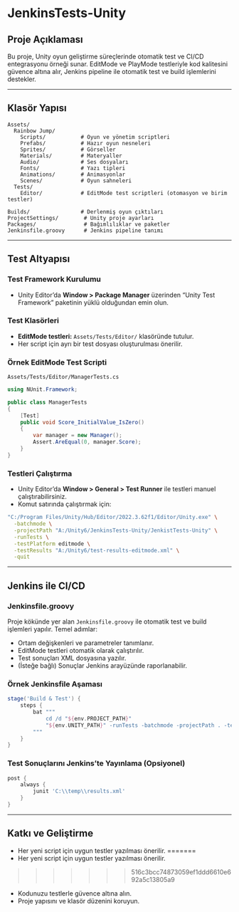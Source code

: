 # JenkinsTests-Unity

## Proje Açıklaması
Bu proje, Unity oyun geliştirme süreçlerinde otomatik test ve CI/CD entegrasyonu örneği sunar. EditMode ve PlayMode testleriyle kod kalitesini güvence altına alır, Jenkins pipeline ile otomatik test ve build işlemlerini destekler.

---

## Klasör Yapısı

```
Assets/
  Rainbow Jump/
    Scripts/           # Oyun ve yönetim scriptleri
    Prefabs/           # Hazır oyun nesneleri
    Sprites/           # Görseller
    Materials/         # Materyaller
    Audio/             # Ses dosyaları
    Fonts/             # Yazı tipleri
    Animations/        # Animasyonlar
    Scenes/            # Oyun sahneleri
  Tests/
    Editor/            # EditMode test scriptleri (otomasyon ve birim testler)

Builds/                # Derlenmiş oyun çıktıları
ProjectSettings/        # Unity proje ayarları
Packages/               # Bağımlılıklar ve paketler
Jenkinsfile.groovy      # Jenkins pipeline tanımı
```

---

## Test Altyapısı

### Test Framework Kurulumu
- Unity Editor’da **Window > Package Manager** üzerinden “Unity Test Framework” paketinin yüklü olduğundan emin olun.

### Test Klasörleri
- **EditMode testleri:** `Assets/Tests/Editor/` klasöründe tutulur.
- Her script için ayrı bir test dosyası oluşturulması önerilir.

### Örnek EditMode Test Scripti
`Assets/Tests/Editor/ManagerTests.cs`
```csharp
using NUnit.Framework;

public class ManagerTests
{
    [Test]
    public void Score_InitialValue_IsZero()
    {
        var manager = new Manager();
        Assert.AreEqual(0, manager.Score);
    }
}
```

### Testleri Çalıştırma
- Unity Editor’da **Window > General > Test Runner** ile testleri manuel çalıştırabilirsiniz.
- Komut satırında çalıştırmak için:

```sh
"C:/Program Files/Unity/Hub/Editor/2022.3.62f1/Editor/Unity.exe" \
  -batchmode \
  -projectPath "A:/Unity6/JenkinsTests-Unity/JenkistTests-Unity" \
  -runTests \
  -testPlatform editmode \
  -testResults "A:/Unity6/test-results-editmode.xml" \
  -quit
```

---

## Jenkins ile CI/CD

### Jenkinsfile.groovy
Proje kökünde yer alan `Jenkinsfile.groovy` ile otomatik test ve build işlemleri yapılır. Temel adımlar:

- Ortam değişkenleri ve parametreler tanımlanır.
- EditMode testleri otomatik olarak çalıştırılır.
- Test sonuçları XML dosyasına yazılır.
- (İsteğe bağlı) Sonuçlar Jenkins arayüzünde raporlanabilir.

### Örnek Jenkinsfile Aşaması
```groovy
stage('Build & Test') {
    steps {
        bat """
            cd /d "${env.PROJECT_PATH}"
            "${env.UNITY_PATH}" -runTests -batchmode -projectPath . -testResults "C:\\temp\\results.xml" -testPlatform editmode -logFile -
        """
    }
}
```

### Test Sonuçlarını Jenkins’te Yayınlama (Opsiyonel)
```groovy
post {
    always {
        junit 'C:\\temp\\results.xml'
    }
}
```

---

## Katkı ve Geliştirme
- Her yeni script için uygun testler yazılması önerilir.
=======
- Her yeni script için uygun testler yazılması önerilir.                  
>>>>>>> 516c3bcc74873059ef1ddd6610e692a5c13805a9
- Kodunuzu testlerle güvence altına alın.
- Proje yapısını ve klasör düzenini koruyun.


